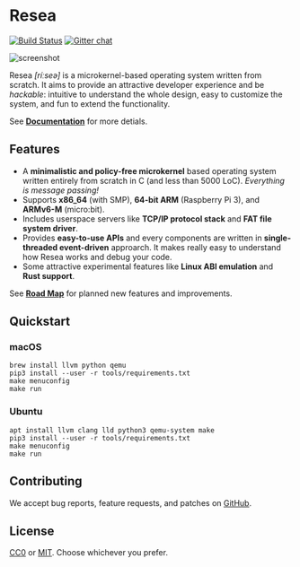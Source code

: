 Resea
=====
[![Build Status](https://github.com/nuta/resea/workflows/CI/badge.svg)](https://github.com/nuta/resea/actions?query=workflow%3ACI)
[![Gitter chat](https://badges.gitter.im/resea/community.svg)](https://gitter.im/resea/community)

![screenshot](https://gist.githubusercontent.com/nuta/42b36c50df15142ac25c3a5420607f2a/raw/e6c05de775f4649f6ba29638fd3ed8f40ea2f74f/screenshot.png)

Resea *[ríːseə]* is a microkernel-based operating system written from scratch.
It aims to provide an attractive developer experience and be *hackable*:
intuitive to understand the whole design, easy to customize the system, and fun
to extend the functionality.

See **[Documentation](https://seiya.me/resea)** for more detials.

Features
--------
- A **minimalistic and policy-free microkernel** based operating system written entirely from scratch in C (and less than 5000 LoC). *Everything is message passing!*
- Supports **x86_64** (with SMP), **64-bit ARM** (Raspberry Pi 3), and **ARMv6-M** (micro:bit).
- Includes userspace servers like **TCP/IP protocol stack** and **FAT file system driver**.
- Provides **easy-to-use APIs** and every components are written in **single-threaded event-driven** approarch. It makes really easy to understand how Resea works and debug your code.
- Some attractive experimental features like **Linux ABI emulation** and **Rust support**.

See **[Road Map](https://github.com/nuta/resea/projects/1)** for planned new features and improvements.

## Quickstart
### macOS
```
brew install llvm python qemu
pip3 install --user -r tools/requirements.txt
make menuconfig
make run
```

### Ubuntu
```
apt install llvm clang lld python3 qemu-system make
pip3 install --user -r tools/requirements.txt
make menuconfig
make run
```

Contributing
------------
We accept bug reports, feature requests, and patches on
[GitHub](https://github.com/nuta/resea).

License
-------
[CC0](https://creativecommons.org/publicdomain/zero/1.0/) or
[MIT](https://opensource.org/licenses/MIT). Choose whichever you prefer.

